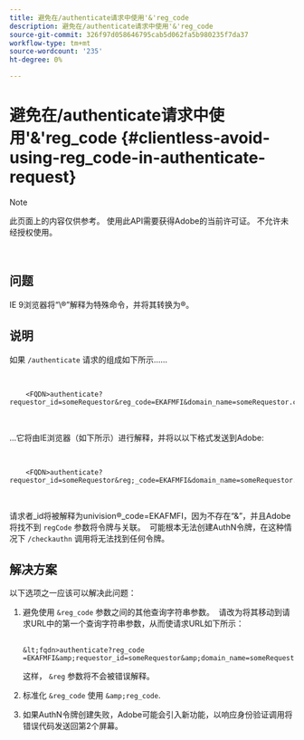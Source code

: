 ```yaml
---
title: 避免在/authenticate请求中使用'&'reg_code
description: 避免在/authenticate请求中使用'&'reg_code
source-git-commit: 326f97d058646795cab5d062fa5b980235f7da37
workflow-type: tm+mt
source-wordcount: '235'
ht-degree: 0%

---
```



# 避免在/authenticate请求中使用&#39;&amp;&#39;reg_code {#clientless-avoid-using-reg_code-in-authenticate-request}

>[!NOTE]
>
>此页面上的内容仅供参考。 使用此API需要获得Adobe的当前许可证。 不允许未经授权使用。

</br>



## 问题

IE 9浏览器将“\®”解释为特殊命令，并将其转换为®。 

## 说明

如果 `/authenticate` 请求的组成如下所示……

 

```
    <FQDN>authenticate? requestor_id=someRequestor&reg_code=EKAFMFI&domain_name=someRequestor.com&noflash=true&mso_id=someMvpd&redirect_url=someRequestor.redirect.url.html
```
 

...它将由IE浏览器（如下所示）进行解释，并将以以下格式发送到Adobe:

 

```
    <FQDN>authenticate?requestor_id=someRequestor&reg;_code=EKAFMFI&domain_name=someRequestor.com&noflash=true&mso_id=someMvpd&redirect_url=someRequestor.redirect.url.html
```
 

请求者\_id将被解释为univision®\_code=EKAFMFI，因为不存在“&amp;”，并且Adobe将找不到 `regCode` 参数将令牌与关联。  可能根本无法创建AuthN令牌，在这种情况下 `/checkauthn` 调用将无法找到任何令牌。



## 解决方案

以下选项之一应该可以解决此问题：

1. 避免使用 `&reg_code` 参数之间的其他查询字符串参数。  请改为将其移动到请求URL中的第一个查询字符串参数，从而使请求URL如下所示：\
    

       &lt;fqdn>authenticate?reg_code =EKAFMFI&amp;requestor_id=someRequestor&amp;domain_name=someRequestor.com&amp;noflash=true&amp;mso_id=someMvpd&amp;redirect_url=someRequestor.redirect.url.html
   

   这样， `&reg` 参数将不会被错误解释。

1. 标准化 `&reg_code` 使用 `&amp;reg_code`.

1. 如果AuthN令牌创建失败，Adobe可能会引入新功能，以响应身份验证调用将错误代码发送回第2个屏幕。

